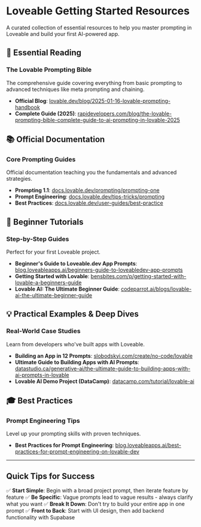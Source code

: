 # Loveable Getting Started Resources

A curated collection of essential resources to help you master prompting in Loveable and build your first AI-powered app.

## 🎯 Essential Reading

### The Lovable Prompting Bible
The comprehensive guide covering everything from basic prompting to advanced techniques like meta prompting and chaining.
- **Official Blog**: [lovable.dev/blog/2025-01-16-lovable-prompting-handbook](https://lovable.dev/blog/2025-01-16-lovable-prompting-handbook)
- **Complete Guide (2025)**: [rapidevelopers.com/blog/the-lovable-prompting-bible-complete-guide-to-ai-prompting-in-lovable-2025](https://www.rapidevelopers.com/blog/the-lovable-prompting-bible-complete-guide-to-ai-prompting-in-lovable-2025)

## 📚 Official Documentation

### Core Prompting Guides
Official documentation teaching you the fundamentals and advanced strategies.
- **Prompting 1.1**: [docs.lovable.dev/prompting/prompting-one](https://docs.lovable.dev/prompting/prompting-one)
- **Prompt Engineering**: [docs.lovable.dev/tips-tricks/prompting](https://docs.lovable.dev/tips-tricks/prompting)
- **Best Practices**: [docs.lovable.dev/user-guides/best-practice](https://docs.lovable.dev/user-guides/best-practice)

## 🚀 Beginner Tutorials

### Step-by-Step Guides
Perfect for your first Loveable project.
- **Beginner's Guide to Loveable.dev App Prompts**: [blog.loveableapps.ai/beginners-guide-to-loveabledev-app-prompts](https://blog.loveableapps.ai/beginners-guide-to-loveabledev-app-prompts/)
- **Getting Started with Lovable**: [bensbites.com/p/getting-started-with-lovable-a-beginners-guide](https://www.bensbites.com/p/getting-started-with-lovable-a-beginners-guide)
- **Lovable AI: The Ultimate Beginner Guide**: [codeparrot.ai/blogs/lovable-ai-the-ultimate-beginner-guide](https://codeparrot.ai/blogs/lovable-ai-the-ultimate-beginner-guide)

## 💡 Practical Examples & Deep Dives

### Real-World Case Studies
Learn from developers who've built apps with Loveable.
- **Building an App in 12 Prompts**: [slobodskyi.com/create/no-code/lovable](https://slobodskyi.com/create/no-code/lovable)
- **Ultimate Guide to Building Apps with AI Prompts**: [datastudio.ca/generative-ai/the-ultimate-guide-to-building-apps-with-ai-prompts-in-lovable](https://www.datastudio.ca/generative-ai/the-ultimate-guide-to-building-apps-with-ai-prompts-in-lovable/)
- **Lovable AI Demo Project (DataCamp)**: [datacamp.com/tutorial/lovable-ai](https://www.datacamp.com/tutorial/lovable-ai)

## 🎓 Best Practices

### Prompt Engineering Tips
Level up your prompting skills with proven techniques.
- **Best Practices for Prompt Engineering**: [blog.loveableapps.ai/best-practices-for-prompt-engineering-on-lovable-dev](https://blog.loveableapps.ai/best-practices-for-prompt-engineering-on-lovable-dev/)

---

## Quick Tips for Success

✅ **Start Simple**: Begin with a broad project prompt, then iterate feature by feature
✅ **Be Specific**: Vague prompts lead to vague results - always clarify what you want
✅ **Break It Down**: Don't try to build your entire app in one prompt
✅ **Front to Back**: Start with UI design, then add backend functionality with Supabase
